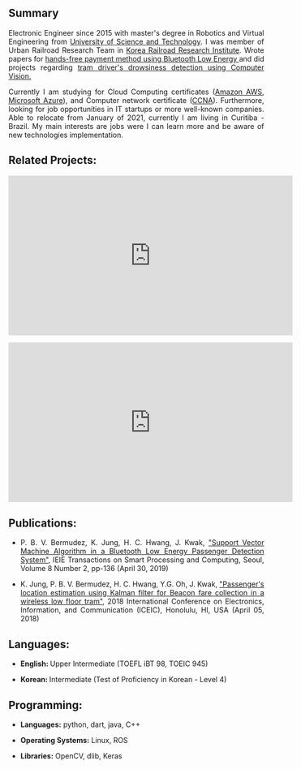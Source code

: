 <h2> Summary </h2>

<div style="text-align: justify"> Electronic Engineer since 2015 with master's degree in Robotics and Virtual Engineering from <a href="https://www.ust.ac.kr/eng.do">University of Science and Technology</a>. I was member of Urban Railroad Research Team in <a href="https://www.krri.re.kr/html/en/">Korea Railroad Research Institute</a>. Wrote papers for 
 <a href="https://drive.google.com/file/d/1ioJYScHew4h9xQZj2ooTczMjXJi86Rgw/view?usp=sharing">hands-free payment method using Bluetooth Low Energy </a> and did projects regarding <a href="https://youtu.be/9g0LE1K3_I0">tram driver's drowsiness detection using Computer Vision. </a>
 <p></p>
 Currently I am studying for Cloud Computing certificates (<a href="https://aws.amazon.com/">Amazon AWS</a>, <a href="https://azure.microsoft.com/en-us/">Microsoft Azure</a>), and Computer network certificate (<a href="https://www.cisco.com/c/en/us/training-events/training-certifications/certifications.html">CCNA</a>). Furthermore, looking for job opportunities in IT startups or more well-known companies. Able to relocate from January of 2021, currently I am living in Curitiba - Brazil. My main interests are jobs were I can learn more and be aware of new technologies implementation.

</div>
 

<h2>Related Projects:</h2>

<iframe width="560" height="315" src="https://www.youtube.com/embed/9g0LE1K3_I0" frameborder="0" allow="accelerometer; autoplay; clipboard-write; encrypted-media; gyroscope; picture-in-picture" allowfullscreen></iframe>
<p></p>
<iframe width="560" height="315" src="https://www.youtube.com/embed/VLj_hArpkS4" frameborder="0" allow="accelerometer; autoplay; clipboard-write; encrypted-media; gyroscope; picture-in-picture" allowfullscreen></iframe>



<h2>Publications:</h2>
<div style="text-align: justify"> 
<ul>
  <li> P. B. V. Bermudez, K. Jung, H. C. Hwang, J. Kwak,  <a href="https://drive.google.com/file/d/1ioJYScHew4h9xQZj2ooTczMjXJi86Rgw/view?usp=sharing">"Support Vector Machine Algorithm in a Bluetooth Low Energy Passenger Detection System"</a>, IEIE Transactions on Smart Processing and Computing, Seoul, Volume 8  Number 2, pp-136 (April  30, 2019) </li>    
    <p></p>
 <li> K. Jung, P. B. V. Bermudez, H. C. Hwang, Y.G. Oh, J. Kwak, <a href="https://ieeexplore.ieee.org/document/8330712">"Passenger's location estimation using Kalman filter for Beacon fare collection in a wireless low floor tram"</a>, 2018 International Conference on Electronics, Information, and Communication (ICEIC), Honolulu, HI, USA (April 05, 2018) </li>
</ul>
</div>

<h2>Languages:</h2>
<ul>
  <li> <b>English: </b> Upper Intermediate (TOEFL iBT 98, TOEIC 945)</li>
  <p></p>
  <li> <b> Korean: </b> Intermediate (Test of Proficiency in Korean - Level 4)</li>
</ul>

<h2>Programming:</h2>
<ul>
 <li><b>Languages:</b> python, dart, java, C++</li>
 <p></p>
 <li><b>Operating Systems:</b> Linux, ROS</li>
  <p></p>
 <li><b>Libraries:</b> OpenCV, dlib, Keras</li>
</ul>
